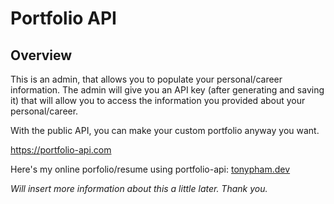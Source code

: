 # Portfolio API
## Overview
This is an admin, that allows you to populate your personal/career information. The admin will give you an API key (after generating and saving it) that will allow you to access the information you provided about your personal/career.

With the public API, you can make your custom portfolio anyway you want. 

https://portfolio-api.com

Here's my online porfolio/resume using portfolio-api: <a href="https://tonypham.dev" rel="noopener noreferrer" target="_blank">tonypham.dev</a>

*Will insert more information about this a little later. Thank you.*
